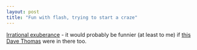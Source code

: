 ```yaml
---
layout: post
title: "Fun with flash, trying to start a craze"
---
```




<a href="http://web.mit.edu/patil/www/media/video/yatta%20(economy).swf">Irrational exuberance</a> - it would probably be funnier (at least to me) if <a href="http://pragprog.com/pragdave">this Dave Thomas</a> were in there too.


